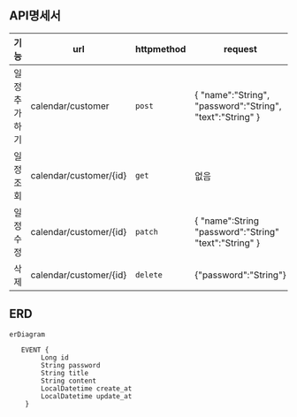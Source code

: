 
## API명세서
| 기능         | url                                        | httpmethod | request                                                     | response                                                                                        | HttpStatus |
|--------------|--------------------------------------------|------------|-------------------------------------------------------------|-------------------------------------------------------------------------------------------------|------------|
| 일정추가하기 |   calendar/customer                               | ```post```       | { "name":"String",  "password":"String",  "text":"String" } | { "name":"String",  "text":"String", "CreationDate":"String", "ModificationDate":"String" }     | ```201```        |
| 일정조회     | calendar/customer/{id}                                      | ```get```        | 없음                                                        | {"name":"String",  "text":"String", "CreationDate":"String", "ModificationDate":"String"}       | ```200```        |
| 일정수정     | calendar/customer/{id}                                      | ```patch```       | { "name":String "password":"String" "text":"String" }       | {"name":"String",  "text":"String", "CreationDate":"String", "ModificationDate":"String"}       | ```200```        |
| 삭제         | calendar/customer/{id}                                      | ```delete```     |  {"password":"String"}                                                        | 없음                                                                                            | ```204```        |

## ERD
```mermaid
erDiagram

   EVENT {
        Long id
        String password
        String title
        String content
        LocalDatetime create_at
        LocalDatetime update_at
    }
